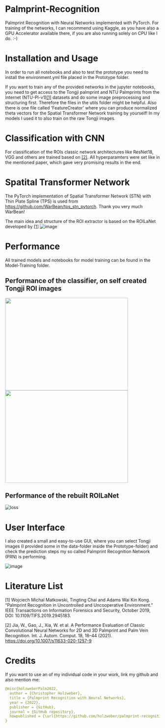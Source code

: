 # Palmprint-Recognition
Palmprint Recognition with Neural Networks implemented with PyTorch.
For training of the networks, I can recommend using Kaggle, as you have also a GPU Accelerator available there, if you are also running solely on CPU like I do. :-)

# Installation and Usage
In order to run all notebooks and also to test the prototype you need to install the
environment.yml file placed in the Prototype folder.

If you want to train any of the provided networks in the jupyter notebooks, you need to get access to the Tongji palmprint and NTU Palmprints from the Internet (NTU-PI-v1)[[1]](#1) datasets and do some image preprocessing and structuring first. Therefore the files in the utils folder might be helpful. Also there is one file called 'FeatureCreator' where you can produce normalized theta vectors for the Spatial Transformer Network training by yourself! In my models I used it to also train on the raw Tongji images.

# Classification with CNN
For classification of the ROIs classic network architectures like ResNet18, VGG and others are trained based on [[2]](#2). All hyperparamters were set like in the mentioned paper, which gave very promising results in the end.

# Spatital Transformer Network
The PyTorch implementation of Spatial Transformer Network (STN) with Thin Plate Spline (TPS) is used from https://github.com/WarBean/tps_stn_pytorch. Thank you very much WarBean!

The main idea and structure of the ROI extractor is based on the ROILaNet developed by [[1]](#1)
![image](https://user-images.githubusercontent.com/48522299/166965447-6ec02878-5176-4782-87da-06b3bfdcea4e.png)

# Performance
All trained models and notebooks for model training can be found in the Model-Training folder.
## Performance of the classifier, on self created Tongji ROI images
<img src="https://user-images.githubusercontent.com/48522299/166965920-dce7ff97-bfe6-437e-8f23-5967dbaa69b2.JPG" width="400" height="300">
<img src="https://user-images.githubusercontent.com/48522299/166965971-63bdbb70-86bc-44fd-8545-3f9653bcd347.JPG" width="400" height="300">

## Performance of the rebuilt ROILaNet
![loss](https://user-images.githubusercontent.com/48522299/166966083-e0d1719e-ae7b-42a6-867c-9e0755d2600f.png)

# User Interface
I also created a small and easy-to-use GUI, where you can select Tongji images (I provided some in the data-folder inside the Prototype-folder) and check the prediction steps my so called Palmprint Recognition Network (PRN) is performing.

![image](https://user-images.githubusercontent.com/48522299/166967167-09d183f1-49f2-46ed-bee8-d1208678d5bb.png)


# Literature List
<a id="1">[1]</a> Wojciech Michal Matkowski, Tingting Chai and Adams Wai Kin Kong. “Palmprint Recognition in Uncontrolled and Uncooperative Environment.” IEEE Transactions on Information Forensics and Security, October 2019, DOI: 10.1109/TIFS.2019.2945183.

<a id="2">[2]</a> Jia, W., Gao, J., Xia, W. et al. A Performance Evaluation of Classic Convolutional Neural Networks for 2D and 3D Palmprint and Palm Vein Recognition. Int. J. Autom. Comput. 18, 18–44 (2021). https://doi.org/10.1007/s11633-020-1257-9
# Credits
If you want to use an of my individual code in your work, link my github and also mention me:
```yaml
@misc{holzweberPalm2022,
  author = {Christopher Holzweber},
  title = {Palmprint Recognition with Neural Networks},
  year = {2022},
  publisher = {GitHub},
  journal = {GitHub repository},
  howpublished = {\url{https://github.com/holzweber/palmprint-recognition/}}
}
